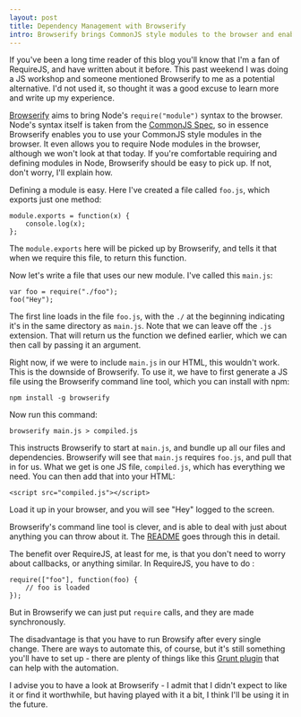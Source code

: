 ```yaml
---
layout: post
title: Dependency Management with Browserify
intro: Browserify brings CommonJS style modules to the browser and enables you to load in files just like you would in NodeJS.
---
```


If you've been a long time reader of this blog you'll know that I'm a fan of RequireJS, and have written about it before. This past weekend I was doing a JS workshop and someone mentioned Browserify to me as a potential alternative. I'd not used it, so thought it was a good excuse to learn more and write up my experience.

[Browserify](https://github.com/substack/node-browserify) aims to bring Node's `require("module")` syntax to the browser. Node's syntax itself is taken from the [CommonJS Spec](http://wiki.commonjs.org/wiki/CommonJS), so in essence Browserify enables you to use your CommonJS style modules in the browser. It even allows you to require Node modules in the browser, although we won't look at that today. If you're comfortable requiring and defining modules in Node, Browserify should be easy to pick up. If not, don't worry, I'll explain how.

Defining a module is easy. Here I've created a file called `foo.js`, which exports just one method:

    module.exports = function(x) {
        console.log(x);
    };

The `module.exports` here will be picked up by Browserify, and tells it that when we require this file, to return this function.

Now let's write a file that uses our new module. I've called this `main.js`:

    var foo = require("./foo");
    foo("Hey");

The first line loads in the file `foo.js`, with the `./` at the beginning indicating it's in the same directory as `main.js`. Note that we can leave off the `.js` extension. That will return us the function we defined earlier, which we can then call by passing it an argument.

Right now, if we were to include `main.js` in our HTML, this wouldn't work. This is the downside of Browserify. To use it, we have to first generate a JS file using the Browserify command line tool, which you can install with npm:

    npm install -g browserify

Now run this command:

    browserify main.js > compiled.js

This instructs Browserify to start at `main.js`, and bundle up all our files and dependencies. Browserify will see that `main.js` requires `foo.js`, and pull that in for us. What we get is one JS file, `compiled.js`, which has everything we need. You can then add that into your HTML:

    <script src="compiled.js"></script>

Load it up in your browser, and you will see "Hey" logged to the screen.

Browserify's command line tool is clever, and is able to deal with just about anything you can throw about it. The [README](https://github.com/substack/node-browserify) goes through this in detail.

The benefit over RequireJS, at least for me, is that you don't need to worry about callbacks, or anything similar. In RequireJS, you have to do :

    require(["foo"], function(foo) {
        // foo is loaded
    });

But in Browserify we can just put `require` calls, and they are made synchronously.

The disadvantage is that you have to run Browsify after every single change. There are ways to automate this, of course, but it's still something you'll have to set up - there are plenty of things like this [Grunt plugin](https://github.com/jmreidy/grunt-browserify) that can help with the automation.

I advise you to have a look at Browserify - I admit that I didn't expect to like it or find it worthwhile, but having played with it a bit, I think I'll be using it in the future.





